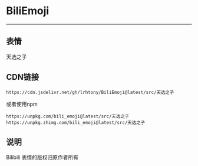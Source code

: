 # BiliEmoji
---
## 表情
天选之子
## CDN链接
```
https://cdn.jsdelivr.net/gh/lrhtony/BiliEmoji@latest/src/天选之子
```
或者使用npm
```
https://unpkg.com/bili_emoji@latest/src/天选之子
https://unpkg.zhimg.com/bili_emoji@latest/src/天选之子
```
## 说明
Bilibili 表情的版权归原作者所有
